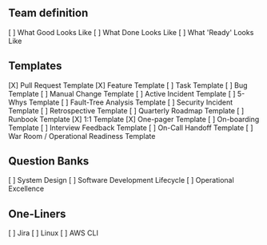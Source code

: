 ## Team definition
[ ] What Good Looks Like
[ ] What Done Looks Like
[ ] What 'Ready' Looks Like

## Templates
[X] Pull Request Template
[X] Feature Template
[ ] Task Template
[ ] Bug Template
[ ] Manual Change Template
[ ] Active Incident Template
[ ] 5-Whys Template
[ ] Fault-Tree Analysis Template
[ ] Security Incident Template
[ ] Retrospective Template
[ ] Quarterly Roadmap Template
[ ] Runbook Template
[X] 1:1 Template
[X] One-pager Template
[ ] On-boarding Template
[ ] Interview Feedback Template
[ ] On-Call Handoff Template
[ ] War Room / Operational Readiness Template

## Question Banks
[ ] System Design
[ ] Software Development Lifecycle
[ ] Operational Excellence

## One-Liners
[ ] Jira
[ ] Linux
[ ] AWS CLI
